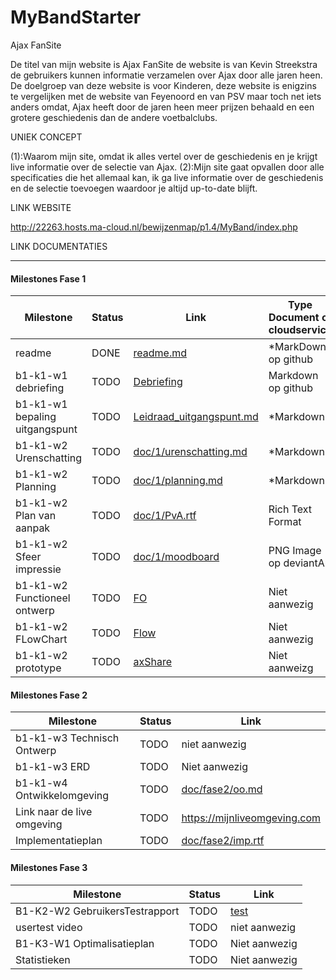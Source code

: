 # MyBandStarter

Ajax FanSite

De titel van mijn website is Ajax FanSite de website is van Kevin Streekstra de gebruikers kunnen informatie verzamelen over Ajax door alle jaren heen.
De doelgroep van deze website is voor Kinderen, deze website is enigzins te vergelijken met de website van Feyenoord en van PSV maar toch net iets anders
omdat, Ajax heeft door de jaren heen meer prijzen behaald en een grotere geschiedenis dan de andere voetbalclubs.


UNIEK CONCEPT

(1):Waarom mijn site, omdat ik alles vertel over de geschiedenis en je krijgt live informatie over de selectie van Ajax.
(2):Mijn site gaat opvallen door alle specificaties die het allemaal kan, ik ga live informatie over de geschiedenis en de selectie toevoegen waardoor je altijd up-to-date blijft.

LINK WEBSITE

http://22263.hosts.ma-cloud.nl/bewijzenmap/p1.4/MyBand/index.php

LINK DOCUMENTATIES

---
#### Milestones Fase 1
| Milestone  | Status | Link | Type Document of cloudservice |
| ------ |  ------ | ------ | ------ |
| readme                         | DONE |  [readme.md]            | *MarkDown op github |
| b1-k1-w1 debriefing            | TODO | [Debriefing]            | Markdown op github|
| b1-k1-w1 bepaling uitgangspunt | TODO | [Leidraad_uitgangspunt.md] | *Markdown |
| b1-k1-w2 Urenschatting         | TODO | [doc/1/urenschatting.md]| *Markdown |
| b1-k1-w2 Planning              | TODO | [doc/1/planning.md]     | *Markdown |
| b1-k1-w2 Plan van aanpak       | TODO | [doc/1/PvA.rtf]         | Rich Text Format |
| b1-k1-w2 Sfeer impressie       | TODO | [doc/1/moodboard]       | PNG Image op deviantArt |
| b1-k1-w2 Functioneel ontwerp   | TODO | [FO]                    | Niet aanwezig |
| b1-k1-w2 FLowChart             | TODO | [Flow]                  | Niet aanwezig |
| b1-k1-w2 prototype             | TODO | [axShare]               | Niet aanweizg|

   [readme.md]: <https://github.com/KevinStreekstra/MyBandStarter/blob/master/README.md>
   [Leidraad_uitgangspunt.md]: <https://github.com/KevinStreekstra/MyBandStarter/blob/master/uitgangspunt.md>
   [Debriefing]: <https://github.com/KevinStreekstra/MyBandStarter/blob/master/debriefing.md>
   [doc/1/PvA.rtf]: <https://github.com/KevinStreekstra/MyBandStarter/blob/master/planning.md>
   [doc/1/urenschatting.md]: <https://github.com/KevinStreekstra/MyBandStarter/blob/master/Urenschatting.md>
   [doc/1/planning.md]: <https://github.com/KevinStreekstra/MyBandStarter/blob/master/planning.md>
   [doc/1/moodboard]: <https://drive.google.com/drive/folders/0B9NIkmqC92ARemd6dXlwQmZpSzg>
   [FO]: <>
   [Flow]: <>
   [axShare]: <>

#### Milestones Fase 2
| Milestone  | Status | Link |
| ------ |  ------ | ------ |
| b1-k1-w3 Technisch Ontwerp |  TODO |  niet aanwezig |
| b1-k1-w3 ERD               |  TODO |  Niet aanwezig |
| b1-k1-w4 Ontwikkelomgeving |  TODO |  [doc/fase2/oo.md]|
| Link naar de live omgeving |  TODO |  <https://mijnliveomgeving.com>|
| Implementatieplan          | TODO |  [doc/fase2/imp.rtf] |

   [doc/fase2/TO.rtf]: <>
   [doc/fase2/erd.svg]: <>
   [doc/fase2/oo.md]: <https://github.com/KevinStreekstra/MyBandStarter/blob/master/programma's.md>
   [doc/fase2/imp.rtf]: <https://github.com/KevinStreekstra/MyBandStarter/blob/master/implenmentatieplan.md>
   
#### Milestones Fase 3
| Milestone  | Status | Link |
| ------ |  ------ | ------ |
| B1-K2-W2 GebruikersTestrapport | TODO |  [test] |
| usertest video | TODO |niet aanwezig |
| B1-K3-W1 Optimalisatieplan | TODO | Niet aanwezig |
| Statistieken | TODO |  Niet aanwezig|

 [usertest_youtube]: <>
 [test]: <https://github.com/KevinStreekstra/MyBandStarter/blob/master/testrapport.md>
 [op]: <https://docs.google.com/spreadsheets/>
 [mystat]: <https://docs.google.com/spreadsheets/>

